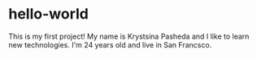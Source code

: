 # hello-world
This is my first project!
My name is Krystsina Pasheda and I like to learn new technologies.
I'm 24 years old and live in San Francsco. 
